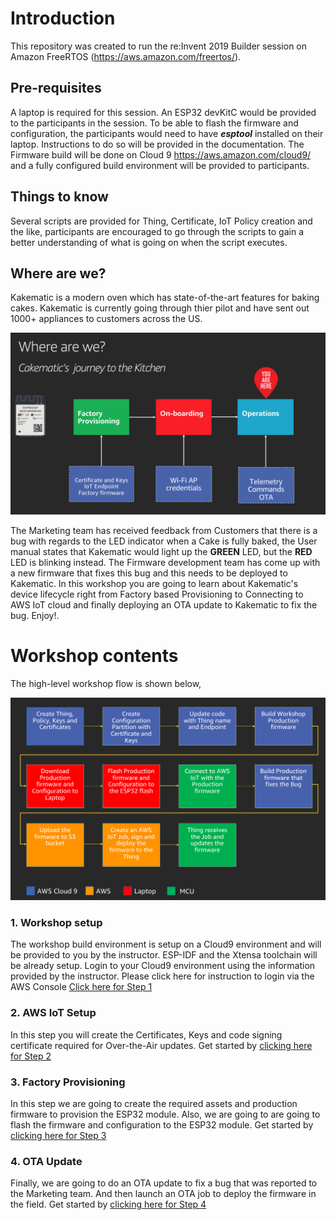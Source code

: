 # Introduction

This repository was created to run the re:Invent 2019 Builder session on Amazon FreeRTOS (https://aws.amazon.com/freertos/).

## Pre-requisites

A laptop is required for this session. An ESP32 devKitC would be provided to the participants in the session. To be able to flash the firmware and configuration, the participants would need to have **_esptool_** installed on their laptop. Instructions to do so will be provided in the documentation. The Firmware build will be done on Cloud 9 https://aws.amazon.com/cloud9/ and a fully configured build environment will be provided to participants.

## Things to know

Several scripts are provided for Thing, Certificate, IoT Policy creation and the like, participants are encouraged to go through the scripts to gain a better understanding of what is going on when the script executes.

## Where are we?

Kakematic is a modern oven which has state-of-the-art features for baking cakes. Kakematic is currently going through thier pilot and have sent out 1000+ appliances to customers across the US.

![where?](docs/where_are_we.png)

The Marketing team has received feedback from Customers that there is a bug with regards to the LED indicator when a Cake is fully baked, the User manual states that Kakematic would light up the **GREEN** LED, but the **RED** LED is blinking instead. The Firmware development team has come up with a new firmware that fixes this bug and this needs to be deployed to Kakematic. In this workshop you are going to learn about Kakematic's device lifecycle right from Factory based Provisioning to Connecting to AWS IoT cloud and finally deploying an OTA update to Kakematic to fix the bug. Enjoy!.

# Workshop contents

The high-level workshop flow is shown below,

![workshow workflow?](docs/workflow_for_workshop.png)

### 1. Workshop setup

The workshop build environment is setup on a Cloud9 environment and will be provided to you by the instructor. ESP-IDF and the Xtensa toolchain will be already setup. Login to your Cloud9 environment using the information provided by the instructor. Please click here for instruction to login via the AWS Console [Click here for Step 1](docs/01_CLOUD_INIT.md)

### 2. AWS IoT Setup

In this step you will create the Certificates, Keys and code signing certificate required for Over-the-Air updates. Get started by [clicking here for Step 2](docs/02_AWS_IOT_SETUP.md)

### 3. Factory Provisioning

In this step we are going to create the required assets and production firmware to provision the ESP32 module. Also, we are going to are going to flash the firmware and configuration to the ESP32 module. Get started by [clicking here for Step 3](docs/03_FIRMWARE_AND_PARTITION_BUILD.md)

### 4. OTA Update

Finally, we are going to do an OTA update to fix a bug that was reported to the Marketing team. And then launch an OTA job to deploy the firmware in the field. Get started by [clicking here for Step 4](docs/04_OTA_SETUP.md)
